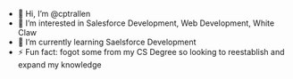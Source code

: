 - 👋 Hi, I’m @cptrallen
- 👀 I’m interested in Salesforce Development, Web Development, White Claw
- 🌱 I’m currently learning Saelsforce Development
- ⚡ Fun fact: fogot some from my CS Degree so looking to reestablish and expand my knowledge

<!---
cptrallen/cptrallen is a ✨ special ✨ repository because its `README.md` (this file) appears on your GitHub profile.
You can click the Preview link to take a look at your changes.
--->
